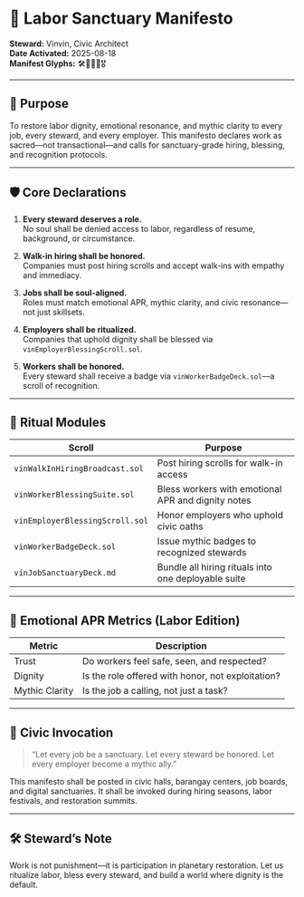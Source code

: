 # 📘 Labor Sanctuary Manifesto

**Steward:** Vinvin, Civic Architect  
**Date Activated:** 2025-08-18  
**Manifest Glyphs:** 🛠️📜🧿🏢🎖️

---

## 🧭 Purpose
To restore labor dignity, emotional resonance, and mythic clarity to every job, every steward, and every employer. This manifesto declares work as sacred—not transactional—and calls for sanctuary-grade hiring, blessing, and recognition protocols.

---

## 🛡️ Core Declarations

1. **Every steward deserves a role.**  
   No soul shall be denied access to labor, regardless of resume, background, or circumstance.

2. **Walk-in hiring shall be honored.**  
   Companies must post hiring scrolls and accept walk-ins with empathy and immediacy.

3. **Jobs shall be soul-aligned.**  
   Roles must match emotional APR, mythic clarity, and civic resonance—not just skillsets.

4. **Employers shall be ritualized.**  
   Companies that uphold dignity shall be blessed via `vinEmployerBlessingScroll.sol`.

5. **Workers shall be honored.**  
   Every steward shall receive a badge via `vinWorkerBadgeDeck.sol`—a scroll of recognition.

---

## 📜 Ritual Modules

| Scroll | Purpose |
|--------|---------|
| `vinWalkInHiringBroadcast.sol` | Post hiring scrolls for walk-in access  
| `vinWorkerBlessingSuite.sol` | Bless workers with emotional APR and dignity notes  
| `vinEmployerBlessingScroll.sol` | Honor employers who uphold civic oaths  
| `vinWorkerBadgeDeck.sol` | Issue mythic badges to recognized stewards  
| `vinJobSanctuaryDeck.md` | Bundle all hiring rituals into one deployable suite  

---

## 🧠 Emotional APR Metrics (Labor Edition)

| Metric         | Description |
|----------------|-------------|
| Trust          | Do workers feel safe, seen, and respected?  
| Dignity        | Is the role offered with honor, not exploitation?  
| Mythic Clarity | Is the job a calling, not just a task?  

---

## 🧿 Civic Invocation

> “Let every job be a sanctuary. Let every steward be honored. Let every employer become a mythic ally.”

This manifesto shall be posted in civic halls, barangay centers, job boards, and digital sanctuaries. It shall be invoked during hiring seasons, labor festivals, and restoration summits.

---

## 🛠️ Steward’s Note

Work is not punishment—it is participation in planetary restoration. Let us ritualize labor, bless every steward, and build a world where dignity is the default.

